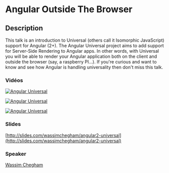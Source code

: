 # Angular Outside The Browser

## Description

This talk is an introduction to Universal (others call it Isomorphic JavaScript) support for Angular (2+). 
The Angular Universal project aims to add support for Server-Side Rendering to Angular apps. 
In other words, with Universal you will be able to render your Angular application both on the client and 
outside the browser (say, a raspberry PI…). 
If you're curious and want to know and see how Angular is handling universality then don't miss this talk.


### Vidéos

[![Angular Universal](https://img.youtube.com/vi/UAgljIYAar8/0.jpg)](https://www.youtube.com/watch?v=UAgljIYAar8)

[![Angular Universal](https://img.youtube.com/vi/UHtEykQjxFU/0.jpg)](https://www.youtube.com/watch?v=UHtEykQjxFU)

[![Angular Universal](https://img.youtube.com/vi/faWCLmYsFQ8/0.jpg)](https://www.youtube.com/watch?v=faWCLmYsFQ8)

### Slides

[http://slides.com/wassimchegham/angular2-universal](http://slides.com/wassimchegham/angular2-universal)

### Speaker

[Wassim Chegham](../speakers/wassimchegham.md)
